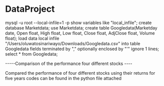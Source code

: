 # DataProject
mysql -u root --local-infile=1 -p
show variables like "local_infile";
create database Marketdata;
use Marketdata;
create table Googledata(Marketday date, Open float, High float, Low float, Close float, AdjClose float, Volume float);
load data local infile "/Users/oluwatosinariwayo/Downloads/Googledata.csv" into table Googledata fields terminated by "," optionally enclosed by "'" ignore 1 lines;
select * from Googledata;

-----Comparison of the performance four different stocks ----

Compared the performance of four different stocks using their returns for five years
codes can be found in the python file attached
